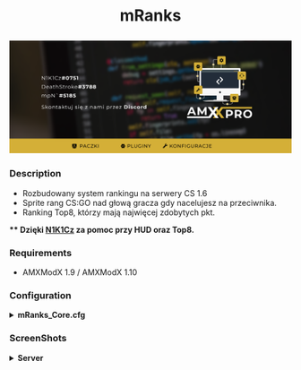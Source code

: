 <div align="center">
<h1><p></p>mRanks<p></p></h1>
<img src="https://github.com/AmxxPro-pl/.github/blob/main/Banner.png"></img>
</div>


### Description
- Rozbudowany system rankingu na serwery CS 1.6
- Sprite rang CS:GO nad głową gracza gdy nacelujesz na przeciwnika.
- Ranking Top8, którzy mają najwięcej zdobytych pkt.

<b>** Dzięki [N1K1Cz](https://github.com/N1K1Cz) za pomoc przy HUD oraz Top8.</b>

### Requirements
- AMXModX 1.9 / AMXModX 1.10

### Configuration
<details>
  <summary><b>mRanks_Core.cfg</b></summary>

```
//============================================================== » mRanks - Core « ==============================================================\\
//                                                              © mpN` | AmxxPro.pl                                                              \\

// » Główne Ustawienia
mRanks_Chat_Tag "Rangi"                             // Prefix na czat ( Rangi - Domyślnie )
mRanks_Flags_Vip "t"                                // Flaga VIP'a ( t - Domyślnie )
mRanks_Extra_Points_Vip "1"                         // Czy VIP ma dostawać dodatkowe pkt? ( 1 - Tak | 0 - Nie )
mRanks_Min_Players "2"                              // Minimalna ilość graczy, aby naliczać pkt
mRanks_Forum "AmxxPro.pl"                           // Nazwa forum wyświetlana w HUD ( AmxxPro.pl - Domyślnie )

// » Zwykły Gracz
mRanks_Kill "1"                                     // Liczba punktów zdobywanych za zabójstwo ( 0 - Jeżeli ma nie dostawać )
mRanks_Kill_Hs "2"                                  // Liczba punktów zdobywanych za headshota ( 0 - Jeżeli ma nie dostawać )
mRanks_Extra_Points_Revenge "1"                     // Liczba punktów zdobywanych za zemstę ( 0 - Jeżeli ma nie dostawać )
mRanks_Extra_Points_Assist "1"                      // Liczba punktów zdobywanych za asystę ( 0 - Jeżeli ma nie dostawać )
mRanks_Points_Dead "1"                              // Liczba punktów traconych za zgon ( 0 - Jeżeli ma nie tracić )
mRanks_Extra_Points_Knife "1"                       // Liczba punktów zdobywanych za zabójstwo z noża ( 0 - Jeżeli ma nie dostawać )
mRanks_Extra_Points_Grenade "2"                     // Liczba punktów zdobywanych za zabójstwo z granatu ( 0 - Jeżeli ma nie dostawać )
mRanks_Extra_Points_Plant "1"                       // Liczba punktów zdobywanych za podłożenie bomby ( 0 - Jeżeli ma nie dostawać )
mRanks_Extra_Points_Defuse "1"                      // Liczba punktów zdobywanych za rozbrojenie bomby ( 0 - Jeżeli ma nie dostawać )
mRanks_Extra_Points_Hostage_Rescued "1"             // Liczba punktów zdobywanych za uratowanie zakładnika ( 0 - Jeżeli ma nie dostawać )
mRanks_Extra_Points_Win "1"                         // Liczba punktów zdobywanych za wygraną rundę ( 0 - Jeżeli ma nie dostawać )

// » VIP
mRanks_Kill_Vip "2"                                 // Liczba punktów VIP zdobywanych za zabójstwo ( 0 - Jeżeli ma nie dostawać )
mRanks_Kill_Hs_Vip "4"                              // Liczba punktów VIP zdobywanych za headshota ( 0 - Jeżeli ma nie dostawać )
mRanks_Extra_Points_Revenge_Vip "2"                 // Liczba punktów VIP zdobywanych za zemstę ( 0 - Jeżeli ma nie dostawać )
mRanks_Extra_Points_Assist_Vip "2"                  // Liczba punktów VIP zdobywanych za asystę ( 0 - Jeżeli ma nie dostawać )
mRanks_Points_Dead_Vip "2"                          // Liczba punktów VIP traconych za zgon ( 0 - Jeżeli ma nie tracić )
mRanks_Extra_Points_Knife_Vip "2"                   // Liczba punktów VIP zdobywanych za zabójstwo z noża ( 0 - Jeżeli ma nie dostawać )
mRanks_Extra_Points_Grenade_Vip "2"                 // Liczba punktów VIP zdobywanych za zabójstwo z granatu ( 0 - Jeżeli ma nie dostawać )
mRanks_Extra_Points_Plant_Vip "2"                   // Liczba punktów VIP zdobywanych za podłożenie bomby ( 0 - Jeżeli ma nie dostawać )
mRanks_Extra_Points_Defuse_Vip "2"                  // Liczba punktów VIP zdobywanych za rozbrojenie bomby ( 0 - Jeżeli ma nie dostawać )
mRanks_Extra_Points_Hostage_Rescued_Vip "2"         // Liczba punktów VIP zdobywanych za uratowanie zakładnika ( 0 - Jeżeli ma nie dostawać )
mRanks_Extra_Points_Win_Vip "2"                     // Liczba punktów VIP zdobywanych za wygraną rundę ( 0 - Jeżeli ma nie dostawać )

//============================================================== » mRanks - Core « ==============================================================\\
```
</details>

### ScreenShots

<details>
  <summary><b>Server</b></summary>
  
- Menu Główne

   <img src="https://github.com/AmxxPro-pl/mRanks/blob/main/img/1.png?raw=true"></img>
  
 - Panel Gracza
 
   <img src="https://github.com/AmxxPro-pl/mRanks/blob/main/img/2.png?raw=true"></img>
 
 - Spis Rang
 
   <img src="https://github.com/AmxxPro-pl/mRanks/blob/main/img/8.png?raw=true"></img>
 
 - Wymagania
 
   <img src="https://github.com/AmxxPro-pl/mRanks/blob/main/img/9.png?raw=true"></img>
 
 - Grupy
 
   <img src="https://github.com/AmxxPro-pl/mRanks/blob/main/img/9.png?raw=true"></img>
 
 - Grupy: Zwykły Gracz

   <img src="https://github.com/AmxxPro-pl/mRanks/blob/main/img/4.png?raw=true"></img>
   
   <img src="https://github.com/AmxxPro-pl/mRanks/blob/main/img/5.png?raw=true"></img>
 
 - Grupy: VIP
 
   <img src="https://github.com/AmxxPro-pl/mRanks/blob/main/img/6.png?raw=true"></img>
   
   <img src="https://github.com/AmxxPro-pl/mRanks/blob/main/img/7.png?raw=true"></img>
 
 - Top8
 
   <img src="https://github.com/AmxxPro-pl/mRanks/blob/main/img/16.png?raw=true"></img>
 
 - Menu HUD
 
   <img src="https://github.com/AmxxPro-pl/mRanks/blob/main/img/10.png?raw=true"></img>

 - Kolor HUD
 
   <img src="https://github.com/AmxxPro-pl/mRanks/blob/main/img/11.png?raw=true"></img>

 - Ustawienia HUD
 
   <img src="https://github.com/AmxxPro-pl/mRanks/blob/main/img/12.png?raw=true"></img>

 - Opcje HUD
 
   <img src="https://github.com/AmxxPro-pl/mRanks/blob/main/img/13.png?raw=true"></img>

 - Wygląd HUD
 
   <img src="https://github.com/AmxxPro-pl/mRanks/blob/main/img/14.png?raw=true"></img>

 - Wygląd Sprite
 
   <img src="https://github.com/AmxxPro-pl/mRanks/blob/main/img/15.png?raw=true"></img>

</details>

</details>
